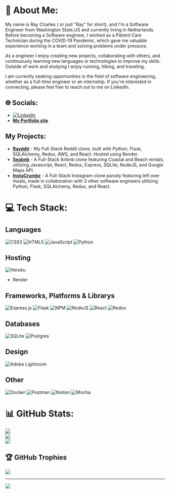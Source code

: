 # 💫 About Me:
 My name is Ray Charles ( or just "Ray" for short),  and I'm a Software Engineer from Washington State,US and currently living in Netherlands. Before becoming a Software engineer, I worked as a Patient Care Technician during the COVID-19 Pandemic, which gave me valuable experience working in a team and solving problems under pressure.

As a engineer I enjoy creating new projects, collaborating with others, and continuously learning new languages or technologies to improve my skills. Outside of work and studying I enjoy running, hiking, and traveling.

I am currently seeking opportunities in the field of software engineering, whether as a full-time engineer or an internship. If you're interested in connecting, please feel free to reach out to me on LinkedIn.



## 🌐 Socials:
* [![LinkedIn](https://img.shields.io/badge/LinkedIn-%230077B5.svg?logo=linkedin&logoColor=white)](https://www.linkedin.com/in/ray-charles-henry/) 
* [__My Portfolio site__](https://rayc206.github.io/)

## My Projects:
 * [__Rayddit__](https://rayddit.onrender.com/) -  My Full-Stack Reddit clone, built with Python, Flask, SQLAlchemy, Redux, AWS, and React. Hosted using Render.
 * [__Seabnb__](https://ray-airbnb-clone.herokuapp.com/) - A Full-Stack Airbnb clone featuring Coastal and Beach rentals,  utilizing Javascript, React, Redux, Express, SQLite, NodeJS, and Google Maps API.
 * [__InstaCrumbz__](https://instacrumbz.herokuapp.com/) - A Full-Stack Instagram clone parody featuring left over meals, made in collaboration with 3 other software engineers utilizing Python, Flask, SQLAlchemy, Redux, and React.
# 💻 Tech Stack:
## Languages
![CSS3](https://img.shields.io/badge/css3-%231572B6.svg?style=for-the-badge&logo=css3&logoColor=white) ![HTML5](https://img.shields.io/badge/html5-%23E34F26.svg?style=for-the-badge&logo=html5&logoColor=white) ![JavaScript](https://img.shields.io/badge/javascript-%23323330.svg?style=for-the-badge&logo=javascript&logoColor=%23F7DF1E) ![Python](https://img.shields.io/badge/python-3670A0?style=for-the-badge&logo=python&logoColor=ffdd54)
## Hosting
![Heroku](https://img.shields.io/badge/heroku-%23430098.svg?style=for-the-badge&logo=heroku&logoColor=white)
* Render
## Frameworks, Platforms & Librarys
![Express.js](https://img.shields.io/badge/express.js-%23404d59.svg?style=for-the-badge&logo=express&logoColor=%2361DAFB) ![Flask](https://img.shields.io/badge/flask-%23000.svg?style=for-the-badge&logo=flask&logoColor=white) ![NPM](https://img.shields.io/badge/NPM-%23000000.svg?style=for-the-badge&logo=npm&logoColor=white) ![NodeJS](https://img.shields.io/badge/node.js-6DA55F?style=for-the-badge&logo=node.js&logoColor=white) ![React](https://img.shields.io/badge/react-%2320232a.svg?style=for-the-badge&logo=react&logoColor=%2361DAFB) ![Redux](https://img.shields.io/badge/redux-%23593d88.svg?style=for-the-badge&logo=redux&logoColor=white)
## Databases
![SQLite](https://img.shields.io/badge/sqlite-%2307405e.svg?style=for-the-badge&logo=sqlite&logoColor=white) ![Postgres](https://img.shields.io/badge/postgres-%23316192.svg?style=for-the-badge&logo=postgresql&logoColor=white)
## Design
![Adobe Lightroom](https://img.shields.io/badge/Adobe%20Lightroom-31A8FF.svg?style=for-the-badge&logo=Adobe%20Lightroom&logoColor=white)
## Other
![Docker](https://img.shields.io/badge/docker-%230db7ed.svg?style=for-the-badge&logo=docker&logoColor=white) ![Postman](https://img.shields.io/badge/Postman-FF6C37?style=for-the-badge&logo=postman&logoColor=white) ![Notion](https://img.shields.io/badge/Notion-%23000000.svg?style=for-the-badge&logo=notion&logoColor=white) ![Mocha](https://img.shields.io/badge/-mocha-%238D6748?style=for-the-badge&logo=mocha&logoColor=white) <a href='https://developers.google.com/maps' target="_blank"><img alt='' src='https://img.shields.io/badge/Google_Maps API-100000?style=for-the-badge&logo=&logoColor=FFFFFF&labelColor=34A853&color=34A853'/></a>
# 📊 GitHub Stats:
![](https://github-readme-stats.vercel.app/api?username=Rayc206&theme=tokyonight&hide_border=false&include_all_commits=false&count_private=false)<br/>
![](https://github-readme-streak-stats.herokuapp.com/?user=Rayc206&theme=tokyonight&hide_border=false)<br/>
![](https://github-readme-stats.vercel.app/api/top-langs/?username=Rayc206&theme=tokyonight&hide_border=false&include_all_commits=false&count_private=false&layout=compact)

## 🏆 GitHub Trophies
![](https://github-profile-trophy.vercel.app/?username=Rayc206&theme=darkhub&no-frame=false&no-bg=false&margin-w=4)

---
[![](https://visitcount.itsvg.in/api?id=Rayc206&icon=2&color=0)](https://visitcount.itsvg.in)
